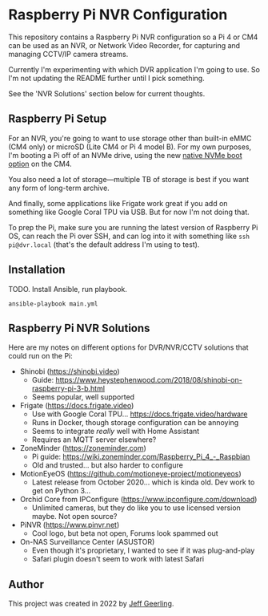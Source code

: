 # Raspberry Pi NVR Configuration

This repository contains a Raspberry Pi NVR configuration so a Pi 4 or CM4 can be used as an NVR, or Network Video Recorder, for capturing and managing CCTV/IP camera streams.

Currently I'm experimenting with which DVR application I'm going to use. So I'm not updating the README further until I pick something.

See the 'NVR Solutions' section below for current thoughts.

## Raspberry Pi Setup

For an NVR, you're going to want to use storage other than built-in eMMC (CM4 only) or microSD (Lite CM4 or Pi 4 model B). For my own purposes, I'm booting a Pi off of an NVMe drive, using the new [native NVMe boot option](https://www.jeffgeerling.com/blog/2021/raspberry-pi-can-boot-nvme-ssds-now) on the CM4.

You also need a lot of storage—multiple TB of storage is best if you want any form of long-term archive.

And finally, some applications like Frigate work great if you add on something like Google Coral TPU via USB. But for now I'm not doing that.

To prep the Pi, make sure you are running the latest version of Raspberry Pi OS, can reach the Pi over SSH, and can log into it with something like `ssh pi@dvr.local` (that's the default address I'm using to test).

## Installation

TODO. Install Ansible, run playbook.

```
ansible-playbook main.yml
```

## Raspberry Pi NVR Solutions

Here are my notes on different options for DVR/NVR/CCTV solutions that could run on the Pi:

  - Shinobi (https://shinobi.video)
    - Guide: https://www.heystephenwood.com/2018/08/shinobi-on-raspberry-pi-3-b.html
    - Seems popular, well supported
  - Frigate (https://docs.frigate.video)
    - Use with Google Coral TPU... https://docs.frigate.video/hardware
    - Runs in Docker, though storage configuration can be annoying
    - Seems to integrate *really* well with Home Assistant
    - Requires an MQTT server elsewhere?
  - ZoneMinder (https://zoneminder.com)
    - Pi guide: https://wiki.zoneminder.com/Raspberry_Pi_4_-_Raspbian
    - Old and trusted... but also harder to configure
  - MotionEyeOS (https://github.com/motioneye-project/motioneyeos)
    - Latest release from October 2020... which is kinda old. Dev work to get on Python 3...
  - Orchid Core from IPConfigure (https://www.ipconfigure.com/download)
    - Unlimited cameras, but they do like you to use licensed version maybe. Not open source?
  - PiNVR (https://www.pinvr.net)
    - Cool logo, but beta not open, Forums look spammed out
  - On-NAS Surveillance Center (ASUSTOR)
    - Even though it's proprietary, I wanted to see if it was plug-and-play
    - Safari plugin doesn't seem to work with latest Safari

## Author

This project was created in 2022 by [Jeff Geerling](https://www.jeffgeerling.com).

